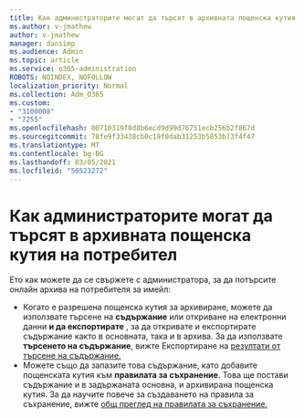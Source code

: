 ```yaml
---
title: Как администраторите могат да търсят в архивната пощенска кутия на потребител
ms.author: v-jmathew
author: v-jmathew
manager: dansimp
ms.audience: Admin
ms.topic: article
ms.service: o365-administration
ROBOTS: NOINDEX, NOFOLLOW
localization_priority: Normal
ms.collection: Adm_O365
ms.custom:
- "3100008"
- "7255"
ms.openlocfilehash: 00710319f8d8b6ecd9d99d76751ecb256b2f867d
ms.sourcegitcommit: 78fe9f33438cb0c19f0dab31253b5853b73f4f47
ms.translationtype: MT
ms.contentlocale: bg-BG
ms.lasthandoff: 03/05/2021
ms.locfileid: "50523272"
---
```

# <a name="how-admins-can-search-a-users-archive-mailbox"></a>Как администраторите могат да търсят в архивната пощенска кутия на потребител

Ето как можете да се свържете с администратора, за да потърсите онлайн архива на потребителя за имейл:

* Когато е разрешена пощенска кутия за архивиране, можете да използвате търсене на **съдържание** или откриване на електронни данни **и да експортирате** , за да откривате и експортирате съдържание както в основната, така и в архива. За да използвате **търсенето на съдържание**, вижте Експортиране на [резултати от търсене на съдържание.](https://docs.microsoft.com/office365/securitycompliance/export-search-results)
* Можете също да запазите това съдържание, като добавите пощенската кутия към **правилата за съхранение**. Това ще постави съдържание и в задържаната основна, и архивирана пощенска кутия. За да научите повече за създаването на правила за съхранение, вижте [общ преглед на правилата за съхранение.](https://docs.microsoft.com/office365/securitycompliance/retention-policies)
